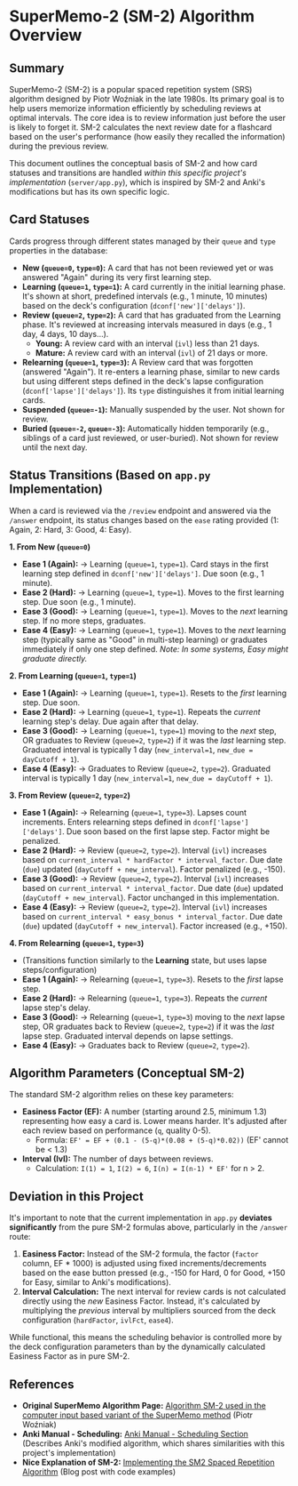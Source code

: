 # SuperMemo-2 (SM-2) Algorithm Overview

## Summary

SuperMemo-2 (SM-2) is a popular spaced repetition system (SRS) algorithm designed by Piotr Woźniak in the late 1980s. Its primary goal is to help users memorize information efficiently by scheduling reviews at optimal intervals. The core idea is to review information just before the user is likely to forget it. SM-2 calculates the next review date for a flashcard based on the user's performance (how easily they recalled the information) during the previous review.

This document outlines the conceptual basis of SM-2 and how card statuses and transitions are handled *within this specific project's implementation* (`server/app.py`), which is inspired by SM-2 and Anki's modifications but has its own specific logic.

## Card Statuses

Cards progress through different states managed by their `queue` and `type` properties in the database:

*   **New (`queue=0`, `type=0`):** A card that has not been reviewed yet or was answered "Again" during its very first learning step.
*   **Learning (`queue=1`, `type=1`):** A card currently in the initial learning phase. It's shown at short, predefined intervals (e.g., 1 minute, 10 minutes) based on the deck's configuration (`dconf['new']['delays']`).
*   **Review (`queue=2`, `type=2`):** A card that has graduated from the Learning phase. It's reviewed at increasing intervals measured in days (e.g., 1 day, 4 days, 10 days...).
    *   **Young:** A review card with an interval (`ivl`) less than 21 days.
    *   **Mature:** A review card with an interval (`ivl`) of 21 days or more.
*   **Relearning (`queue=1`, `type=3`):** A Review card that was forgotten (answered "Again"). It re-enters a learning phase, similar to new cards but using different steps defined in the deck's lapse configuration (`dconf['lapse']['delays']`). Its `type` distinguishes it from initial learning cards.
*   **Suspended (`queue=-1`):** Manually suspended by the user. Not shown for review.
*   **Buried (`queue=-2`, `queue=-3`):** Automatically hidden temporarily (e.g., siblings of a card just reviewed, or user-buried). Not shown for review until the next day.

## Status Transitions (Based on `app.py` Implementation)

When a card is reviewed via the `/review` endpoint and answered via the `/answer` endpoint, its status changes based on the `ease` rating provided (1: Again, 2: Hard, 3: Good, 4: Easy).

**1. From New (`queue=0`)**

*   **Ease 1 (Again):** -> Learning (`queue=1`, `type=1`). Card stays in the first learning step defined in `dconf['new']['delays']`. Due soon (e.g., 1 minute).
*   **Ease 2 (Hard):** -> Learning (`queue=1`, `type=1`). Moves to the first learning step. Due soon (e.g., 1 minute).
*   **Ease 3 (Good):** -> Learning (`queue=1`, `type=1`). Moves to the *next* learning step. If no more steps, graduates.
*   **Ease 4 (Easy):** -> Learning (`queue=1`, `type=1`). Moves to the *next* learning step (typically same as "Good" in multi-step learning) or graduates immediately if only one step defined. *Note: In some systems, Easy might graduate directly.*

**2. From Learning (`queue=1`, `type=1`)**

*   **Ease 1 (Again):** -> Learning (`queue=1`, `type=1`). Resets to the *first* learning step. Due soon.
*   **Ease 2 (Hard):** -> Learning (`queue=1`, `type=1`). Repeats the *current* learning step's delay. Due again after that delay.
*   **Ease 3 (Good):** -> Learning (`queue=1`, `type=1`) moving to the *next* step, OR graduates to Review (`queue=2`, `type=2`) if it was the *last* learning step. Graduated interval is typically 1 day (`new_interval=1`, `new_due = dayCutoff + 1`).
*   **Ease 4 (Easy):** -> Graduates to Review (`queue=2`, `type=2`). Graduated interval is typically 1 day (`new_interval=1`, `new_due = dayCutoff + 1`).

**3. From Review (`queue=2`, `type=2`)**

*   **Ease 1 (Again):** -> Relearning (`queue=1`, `type=3`). Lapses count increments. Enters relearning steps defined in `dconf['lapse']['delays']`. Due soon based on the first lapse step. Factor might be penalized.
*   **Ease 2 (Hard):** -> Review (`queue=2`, `type=2`). Interval (`ivl`) increases based on `current_interval * hardFactor * interval_factor`. Due date (`due`) updated (`dayCutoff + new_interval`). Factor penalized (e.g., -150).
*   **Ease 3 (Good):** -> Review (`queue=2`, `type=2`). Interval (`ivl`) increases based on `current_interval * interval_factor`. Due date (`due`) updated (`dayCutoff + new_interval`). Factor unchanged in this implementation.
*   **Ease 4 (Easy):** -> Review (`queue=2`, `type=2`). Interval (`ivl`) increases based on `current_interval * easy_bonus * interval_factor`. Due date (`due`) updated (`dayCutoff + new_interval`). Factor increased (e.g., +150).

**4. From Relearning (`queue=1`, `type=3`)**

*   (Transitions function similarly to the **Learning** state, but uses lapse steps/configuration)
*   **Ease 1 (Again):** -> Relearning (`queue=1`, `type=3`). Resets to the *first* lapse step.
*   **Ease 2 (Hard):** -> Relearning (`queue=1`, `type=3`). Repeats the *current* lapse step's delay.
*   **Ease 3 (Good):** -> Relearning (`queue=1`, `type=3`) moving to the *next* lapse step, OR graduates back to Review (`queue=2`, `type=2`) if it was the *last* lapse step. Graduated interval depends on lapse settings.
*   **Ease 4 (Easy):** -> Graduates back to Review (`queue=2`, `type=2`).

## Algorithm Parameters (Conceptual SM-2)

The standard SM-2 algorithm relies on these key parameters:

*   **Easiness Factor (EF):** A number (starting around 2.5, minimum 1.3) representing how easy a card is. Lower means harder. It's adjusted after each review based on performance (`q`, quality 0-5).
    *   Formula: `EF' = EF + (0.1 - (5-q)*(0.08 + (5-q)*0.02))` (EF' cannot be < 1.3)
*   **Interval (Ivl):** The number of days between reviews.
    *   Calculation: `I(1) = 1`, `I(2) = 6`, `I(n) = I(n-1) * EF'` for n > 2.

## Deviation in this Project

It's important to note that the current implementation in `app.py` **deviates significantly** from the pure SM-2 formulas above, particularly in the `/answer` route:

1.  **Easiness Factor:** Instead of the SM-2 formula, the factor (`factor` column, EF * 1000) is adjusted using fixed increments/decrements based on the ease button pressed (e.g., -150 for Hard, 0 for Good, +150 for Easy, similar to Anki's modifications).
2.  **Interval Calculation:** The next interval for review cards is not calculated directly using the *new* Easiness Factor. Instead, it's calculated by multiplying the *previous* interval by multipliers sourced from the deck configuration (`hardFactor`, `ivlFct`, `ease4`).

While functional, this means the scheduling behavior is controlled more by the deck configuration parameters than by the dynamically calculated Easiness Factor as in pure SM-2.

## References

*   **Original SuperMemo Algorithm Page:** [Algorithm SM-2 used in the computer input based variant of the SuperMemo method](https://www.supermemo.com/en/archives1990-2015/english/ol/sm2) (Piotr Woźniak)
*   **Anki Manual - Scheduling:** [Anki Manual - Scheduling Section](https://docs.ankiweb.net/studying.html#scheduling) (Describes Anki's modified algorithm, which shares similarities with this project's implementation)
*   **Nice Explanation of SM-2:** [Implementing the SM2 Spaced Repetition Algorithm](https://www.freshconsulting.com/insights/blog/implementing-the-sm2-spaced-repetition-algorithm/) (Blog post with code examples) 
